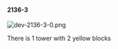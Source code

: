 #### 2136-3
![dev-2136-3-0.png](https://github.com/lil-lab/nlvr/raw/master/nlvr/dev/images/2/dev-2136-3-0.png "dev-2136-3-0.png")

There is 1 tower with 2 yellow blocks